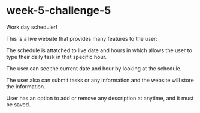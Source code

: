 # week-5-challenge-5

Work day scheduler! 

This is a live website that provides many features to the user:

The schedule is attatched to live date and hours in which allows the user to type their daily task in that specific hour.

The user can see the current date and hour by looking at the schedule.

The user also can submit tasks or any information and the website will store the information.

User has an option to add or remove any description at anytime, and it must be saved.

